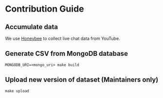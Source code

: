 # Contribution Guide

## Accumulate data

We use [Honeybee](https://github.com/holodata/honeybee) to collect live chat data from YouTube.

## Generate CSV from MongoDB database

```
MONGODB_URI=<mongo_uri> make build
```

## Upload new version of dataset (Maintainers only)

```
make upload
```
